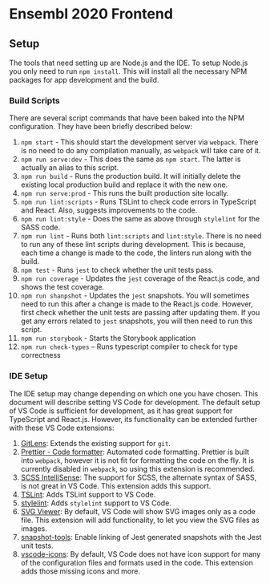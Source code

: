 # Ensembl 2020 Frontend

## Setup

The tools that need setting up are Node.js and the IDE. To setup Node.js you only need to run `npm install`. This will install all the necessary NPM packages for app development and the build.

### Build Scripts

There are several script commands that have been baked into the NPM configuration. They have been briefly described below:

1. `npm start` - This should start the development server via `webpack`. There is no need to do any compilation manually, as `webpack` will take care of it.
2. `npm run serve:dev` - This does the same as `npm start`. The latter is actually an alias to this script.
3. `npm run build` - Runs the production build. It will initially delete the existing local production build and replace it with the new one.
4. `npm run serve:prod` - This runs the built production site locally.
5. `npm run lint:scripts` - Runs TSLint to check code errors in TypeScript and React. Also, suggests improvements to the code.
6. `npm run lint:style` - Does the same as above through `stylelint` for the SASS code.
7. `npm run lint` - Runs both `lint:scripts` and `lint:style`. There is no need to run any of these lint scripts during development. This is because, each time a change is made to the code, the linters run along with the build.
8. `npm test` - Runs `jest` to check whether the unit tests pass.
9. `npm run coverage` - Updates the `jest` coverage of the React.js code, and shows the test coverage.
10. `npm run shanpshot` - Updates the `jest` snapshots. You will sometimes need to run this after a change is made to the React.js code. However, first check whether the unit tests are passing after updating them. If you get any errors related to `jest` snapshots, you will then need to run this script.
11. `npm run storybook` - Starts the Storybook application
12. `npm run check-types` – Runs typescript compiler to check for type correctness

### IDE Setup

The IDE setup may change depending on which one you have chosen. This document will describe setting VS Code for development. The default setup of VS Code is sufficient for development, as it has great support for TypeScript and React.js. However, its functionality can be extended further with these VS Code extensions:

1. [GitLens](https://marketplace.visualstudio.com/items?itemName=eamodio.gitlens): Extends the existing support for `git`.
2. [Prettier - Code formatter](https://marketplace.visualstudio.com/items?itemName=esbenp.prettier-vscode): Automated code formatting. Prettier is built into `webpack`, however it is not fit for formatting the code on the fly. It is currently disabled in `webpack`, so using this extension is recommended.
3. [SCSS IntelliSense](https://marketplace.visualstudio.com/items?itemName=mrmlnc.vscode-scss): The support for SCSS, the alternate syntax of SASS, is not great in VS Code. This extension adds this support.
4. [TSLint](https://marketplace.visualstudio.com/items?itemName=eg2.tslint): Adds TSLint support to VS Code.
5. [stylelint](https://marketplace.visualstudio.com/items?itemName=shinnn.stylelint): Adds `stylelint` support to VS Code.
6. [SVG Viewer](https://marketplace.visualstudio.com/items?itemName=cssho.vscode-svgviewer): By default, VS Code will show SVG images only as a code file. This extension will add functionality, to let you view the SVG files as images.
7. [snapshot-tools](https://marketplace.visualstudio.com/items?itemName=asvetliakov.snapshot-tools): Enable linking of Jest generated snapshots with the Jest unit tests.
8. [vscode-icons](https://marketplace.visualstudio.com/items?itemName=robertohuertasm.vscode-icons): By default, VS Code does not have icon support for many of the configuration files and formats used in the code. This extension adds those missing icons and more.